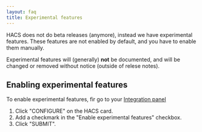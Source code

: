 ```yaml
---
layout: faq
title: Experimental features
---
```

HACS does not do beta releases (anymore), instead we have experimental features.
These features are not enabled by default, and you have to enable them manually.

Experimental features will (generally) **not** be documented, and will be changed or removed without notice (outside of relese notes).

## Enabling experimental features

To enable experimental features, fir go to your [Integration panel](https://my.home-assistant.io/redirect/integrations/)

1. Click "CONFIGURE" on the HACS card.
2. Add a checkmark in the "Enable experimental features" checkbox.
3. Click "SUBMIT".
